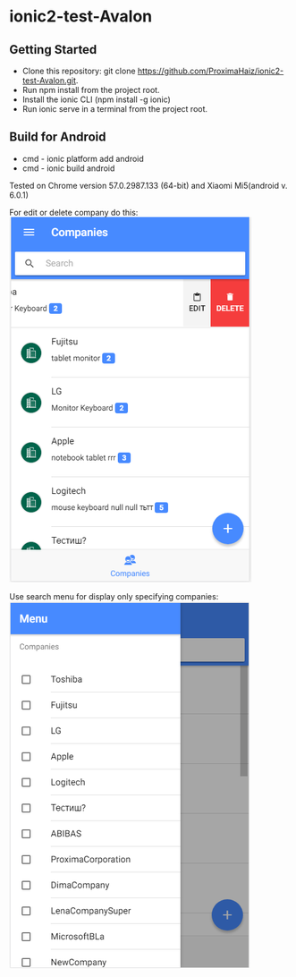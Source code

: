# ionic2-test-Avalon

## Getting Started
* Clone this repository: git clone https://github.com/ProximaHaiz/ionic2-test-Avalon.git.
* Run npm install from the project root.
* Install the ionic CLI (npm install -g ionic)
* Run ionic serve in a terminal from the project root.

## Build for Android
* cmd -  ionic platform add android
* cmd -  ionic build android

Tested on Chrome version 57.0.2987.133 (64-bit) and Xiaomi Mi5(android v. 6.0.1)


For edit or delete company do this:
 <img src="resources/screenshots/avalon-imgs.png" alt="Schedule">
 
Use search menu for display only specifying companies:
  <img src="resources/screenshots/avalon-search-menu-imgs.png" alt="Schedule">
